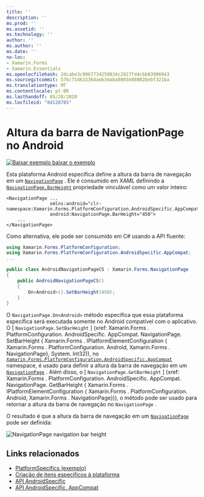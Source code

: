 ```yaml
---
title: ''
description: ''
ms.prod: ''
ms.assetid: ''
ms.technology: ''
author: ''
ms.author: ''
ms.date: ''
no-loc:
- Xamarin.Forms
- Xamarin.Essentials
ms.openlocfilehash: 2dcabe3c0067734250834c2927fd4cbb83906943
ms.sourcegitcommit: 57bc714633364aeb34aba9803e88802bebf321ba
ms.translationtype: MT
ms.contentlocale: pt-BR
ms.lasthandoff: 05/28/2020
ms.locfileid: "84128785"
---
```

# <a name="navigationpage-bar-height-on-android"></a>Altura da barra de NavigationPage no Android

[![Baixar exemplo ](~/media/shared/download.png) baixar o exemplo](https://docs.microsoft.com/samples/xamarin/xamarin-forms-samples/userinterface-platformspecifics)

Esta plataforma Android específica define a altura da barra de navegação em um [`NavigationPage`](xref:Xamarin.Forms.NavigationPage) . Ele é consumido em XAML definindo a [`NavigationPage.BarHeight`](xref:Xamarin.Forms.PlatformConfiguration.AndroidSpecific.AppCompat.NavigationPage.BarHeightProperty) propriedade vinculável como um valor inteiro:

```xaml
<NavigationPage ...
                xmlns:android="clr-namespace:Xamarin.Forms.PlatformConfiguration.AndroidSpecific.AppCompat;assembly=Xamarin.Forms.Core"
                android:NavigationPage.BarHeight="450">
    ...
</NavigationPage>
```

Como alternativa, ele pode ser consumido em C# usando a API fluente:

```csharp
using Xamarin.Forms.PlatformConfiguration;
using Xamarin.Forms.PlatformConfiguration.AndroidSpecific.AppCompat;
...

public class AndroidNavigationPageCS : Xamarin.Forms.NavigationPage
{
    public AndroidNavigationPageCS()
    {
        On<Android>().SetBarHeight(450);
    }
}
```

O `NavigationPage.On<Android>` método especifica que essa plataforma específica será executada somente no Android compatível com o aplicativo. O [ `NavigationPage.SetBarHeight` ] (xref: Xamarin.Forms . PlatformConfiguration. AndroidSpecific. AppCompat. NavigationPage. SetBarHeight ( Xamarin.Forms . IPlatformElementConfiguration { Xamarin.Forms . PlatformConfiguration. Android, Xamarin.Forms . NavigationPage}, System. Int32)), no [`Xamarin.Forms.PlatformConfiguration.AndroidSpecific.AppCompat`](xref:Xamarin.Forms.PlatformConfiguration.AndroidSpecific.AppCompat) namespace, é usado para definir a altura da barra de navegação em um [`NavigationPage`](xref:Xamarin.Forms.NavigationPage) . Além disso, o [ `NavigationPage.GetBarHeight` ] (xref: Xamarin.Forms . PlatformConfiguration. AndroidSpecific. AppCompat. NavigationPage. GetBarHeight ( Xamarin.Forms . IPlatformElementConfiguration { Xamarin.Forms . PlatformConfiguration. Android, Xamarin.Forms . NavigationPage})), o método pode ser usado para retornar a altura da barra de navegação no `NavigationPage` .

O resultado é que a altura da barra de navegação em um [`NavigationPage`](xref:Xamarin.Forms.NavigationPage) pode ser definida:

![](navigationpage-bar-height-images/navigationpage-barheight.png "NavigationPage navigation bar height")

## <a name="related-links"></a>Links relacionados

- [PlatformSpecifics (exemplo)](https://docs.microsoft.com/samples/xamarin/xamarin-forms-samples/userinterface-platformspecifics)
- [Criação de itens específicos à plataforma](~/xamarin-forms/platform/platform-specifics/index.md#creating-platform-specifics)
- [API AndroidSpecific](xref:Xamarin.Forms.PlatformConfiguration.AndroidSpecific)
- [API AndroidSpecific. AppCompat](xref:Xamarin.Forms.PlatformConfiguration.AndroidSpecific.AppCompat)

